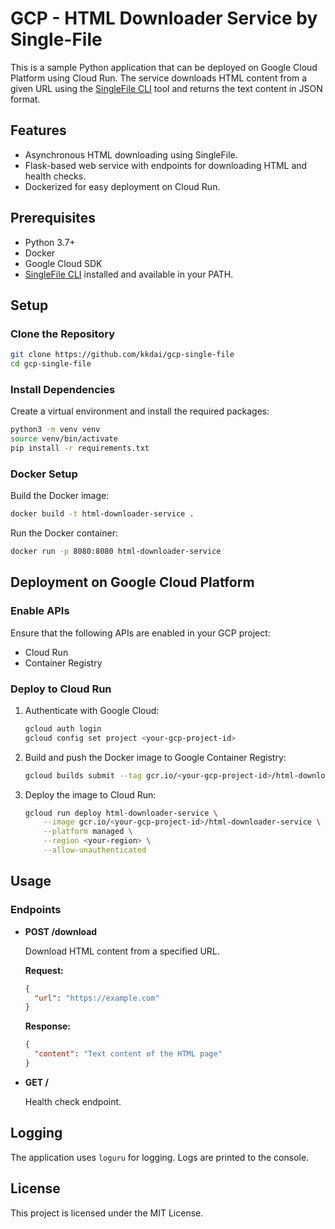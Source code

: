 # GCP - HTML Downloader Service by Single-File

This is a sample Python application that can be deployed on Google Cloud Platform using Cloud Run. The service downloads HTML content from a given URL using the [SingleFile CLI](https://github.com/gildas-lormeau/single-file-cli) tool and returns the text content in JSON format.

## Features

- Asynchronous HTML downloading using SingleFile.
- Flask-based web service with endpoints for downloading HTML and health checks.
- Dockerized for easy deployment on Cloud Run.

## Prerequisites

- Python 3.7+
- Docker
- Google Cloud SDK
- [SingleFile CLI](https://github.com/gildas-lormeau/single-file-cli) installed and available in your PATH.

## Setup

### Clone the Repository

```bash
git clone https://github.com/kkdai/gcp-single-file
cd gcp-single-file
```

### Install Dependencies

Create a virtual environment and install the required packages:

```bash
python3 -m venv venv
source venv/bin/activate
pip install -r requirements.txt
```

### Docker Setup

Build the Docker image:

```bash
docker build -t html-downloader-service .
```

Run the Docker container:

```bash
docker run -p 8080:8080 html-downloader-service
```

## Deployment on Google Cloud Platform

### Enable APIs

Ensure that the following APIs are enabled in your GCP project:

- Cloud Run
- Container Registry

### Deploy to Cloud Run

1. Authenticate with Google Cloud:

    ```bash
    gcloud auth login
    gcloud config set project <your-gcp-project-id>
    ```

2. Build and push the Docker image to Google Container Registry:

    ```bash
    gcloud builds submit --tag gcr.io/<your-gcp-project-id>/html-downloader-service
    ```

3. Deploy the image to Cloud Run:

    ```bash
    gcloud run deploy html-downloader-service \
        --image gcr.io/<your-gcp-project-id>/html-downloader-service \
        --platform managed \
        --region <your-region> \
        --allow-unauthenticated
    ```

## Usage

### Endpoints

- **POST /download**

  Download HTML content from a specified URL.

  **Request:**

  ```json
  {
    "url": "https://example.com"
  }
  ```

  **Response:**

  ```json
  {
    "content": "Text content of the HTML page"
  }
  ```

- **GET /**

  Health check endpoint.

## Logging

The application uses `loguru` for logging. Logs are printed to the console.

## License

This project is licensed under the MIT License.

